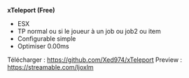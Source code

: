 __xTeleport (Free)__

- ESX
- TP normal ou si le joueur à un job ou job2 ou item
- Configurable simple
- Optimiser 0.00ms

Télécharger : https://github.com/Xed974/xTeleport
Preview : https://streamable.com/ljoxlm
